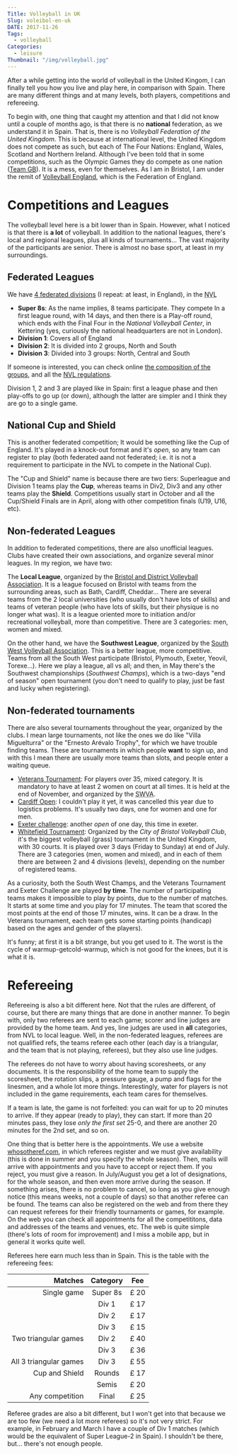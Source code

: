 ```yaml
---
Title: Volleyball in UK
Slug: voleibol-en-uk
DATE: 2017-11-26
Tags: 
  - volleyball
Categories:
  - leisure
Thumbnail: "/img/volleyball.jpg"
---
```


After a while getting into the world of volleyball in the United
Kingom, I can finally tell you how you live and play here, in
comparison with Spain. There are many different things and at many
levels, both players, competitions and refereeing.

To begin with, one thing that caught my attention and that I did not
know until a couple of months ago, is that there is no **national**
federation, as we understand it in Spain. That is, there is no
*Volleyball Federation of the United Kingdom*. This is because at
international level, the United Kingdom does not compete as such, but
each of The Four Nations: England, Wales, Scotland and Northern
Ireland. Although I've been told that in some competitions, such as
the Olympic Games they do compete as one nation ([Team GB][Teamgb]).
It is a mess, even for themselves. As I am in Bristol, I am under the
remit of [Volleyball England][ve], which is the Federation of England.

# Competitions and Leagues

The volleyball level here is a bit lower than in Spain. However, what
I noticed is that there is **a lot** of volleyball. In addition to the
national leagues, there's local and regional leagues, plus all kinds
of tournaments… The vast majority of the participants are
senior. There is almost no base sport, at least in my surroundings.

## Federated Leagues

We have [4 federated divisions][NVL] (I repeat: at least, in England), in
the <acronym title = "National Volleyball League"> NVL </acronym>

- **Super 8s**: As the name implies, 8 teams participate. They compete
  In a first league round, with 14 days, and then there is a
  Play-off round, which ends with the Final Four in the _National
  Volleyball Center_, in Kettering (yes, curiously the national headquarters are not
  in London).
- **Division 1**: Covers all of England
- **Division 2**: It is divided into 2 groups, North and South
- **Division 3**: Divided into 3 groups: North, Central and South

If someone is interested, you can check online [the composition of the
groups][groups], and all the [NVL regulations][regulations].

Division 1, 2 and 3 are played like in Spain: first a league phase and
then play-offs to go up (or down), although the latter are simpler and
I think they are go to a single game.

## National Cup and Shield

This is another federated competition; It would be something like the
Cup of England. It's played in a knock-out format and it's _open_, so
any team can register to play (both federated aand not federated;
i.e. it is not a requirement to participate in the NVL to compete in
the National Cup).

The "Cup and Shield" name is because there are two tiers: Superleague
and Division 1 teams play the **Cup**, whereas teams in Div2, Div3 and
any other teams play the **Shield**. Competitions usually start in
October and all the Cup/Shield Finals are in April, along with other
competition finals (U19, U16, etc).

## Non-federated Leagues

In addition to federated competitions, there are also unofficial
leagues.  Clubs have created their own associations, and organize
several minor leagues. In my region, we have two:

The **Local League**, organized by the [Bristol and District
Volleyball Association][badva]. It is a league focused on Bristol with
teams from the surrounding areas, such as Bath, Cardiff, Cheddar…
There are several teams from the 2 local universities (who usually
don't have lots of skills) and teams of veteran people (who have lots
of skills, but their physique is no longer what was). It is a league
oriented more to initiation and/or recreational volleyball, more than
competitive. There are 3 categories: men, women and mixed.

On the other hand, we have the **Southwest League**, organized by the
[South West Volleyball Association][swva]. This is a better league,
more competitive. Teams from all the South West participate (Bristol,
Plymouth, Exeter, Yeovil, Torexe…). Here we play a league, all vs all;
and then, in May there's the Southwest championships (*Southwest
Champs*), which is a two-days "end of season" open tournament (you
don't need to qualify to play, just be fast and lucky when registering).

## Non-federated tournaments

There are also several tournaments throughout the year, organized by
the clubs. I mean large tournaments, not like the ones we do like
"Villa Miguelturra" or the "Ernesto Arévalo Trophy", for which we have
trouble finding teams. These are tournaments in which people **want**
to sign up, and with this I mean there are usually more teams than
slots, and people enter a waiting queue.

- [Veterans Tournament][veterans]: For players over 35, mixed
  category. It is mandatory to have at least 2 women on court at all
  times. It is held at the end of November, and organized by the
  <acronym title="south west Volleyball Association ">SWVA</acronym>.
- [Cardiff Open][cardiff-open]: I couldn't play it yet, it was
  cancelled this year due to logistics problems. It's usually two
  days, one for women and one for men.
- [Exeter challenge][exeter-challenge]: another _open_ of one day, this
  time in exeter.
- [Whitefield Tournament][Whitefield]: Organized by the _City of
  Bristol Volleyball Club_, it's the biggest volleyball (grass)
  tournament in the United Kingdom, with 30 courts. It is played over
  3 days (Friday to Sunday) at end of July. There are 3 categories
  (men, women and mixed), and in each of them there are between 2 and
  4 divisions (levels), depending on the number of registered teams.

As a curiosity, both the South West Champs, and the Veterans
Tournament and Exeter Challenge are played **by time**. The number of
participating teams makes it impossible to play by points, due to the
number of matches. It starts at some time and you play for 17
minutes. The team that scored the most points at the end of those 17
minutes, wins. It can be a draw. In the Veterans tournament, each team
gets some starting points (handicap) based on the ages and gender of
the players).

It's funny; at first it is a bit strange, but you get used to
it. The worst is the cycle of warmup-getcold-warmup, which is not good
for the knees, but it is what it is.

# Refereeing

Refereeing is also a bit different here. Not that the rules are
different, of course, but there are many things that are done in
another manner. To begin with, only two referees are sent to each
game; scorer and line judges are provided by the home team. And yes,
line judges are used in **all** categories, from NVL to local
league. Well, in the non-federated leagues, referees are not qualified
refs, the teams referee each other (each day is a triangular, and the
team that is not playing, referees), but they also use line judges.

The referees do not have to worry about having scoresheets, or any
documents. It is the responsibility of the home team to supply the
scoresheet, the rotation slips, a pressure gauge, a pump and flags for
the linesmen, and a whole lot more things. Interestingly, water for
players is not included in the game requirements, each team cares for
themselves.

If a team is late, the game is not forfeited: you can wait for up to
20 minutes to arrive. If they appear (ready to play), they can
start. If more than 20 minutes pass, they lose *only the first set* 25-0, and
there are another 20 minutes for the 2nd set, and so on.

One thing that is better here is the appointments. We use a website
[whosotheref.com](www.whostheref.com), in which referees register and
we must give availability (this is done in summer and you specify the
whole season). Then, mails will arrive with appointments and you have
to accept or reject them. If you reject, you must give a reason. In
July/August you get a lot of designations, for the whole season, and
then even more arrive during the season. If something arises, there is
no problem to cancel, so long as you give enough notice (this means
weeks, not a couple of days) so that another referee can be found. The
teams can also be registered on the web and from there they can
request referees for their friendly tournaments or games, for
example. On the web you can check all appointments for all the
competititons, data and addresses of the teams and venues, etc. The
web is quite simple (there's lots of room for improvement) and I miss a mobile
app, but in general it works quite well.

Referees here earn much less than in Spain. This is the table with
the refereeing fees:

Matches                | Category | Fee
---:                   | :---:    | :---:
Single game            | Super 8s | £ 20
                       | Div 1    | £ 17
                       | Div 2    | £ 17
 			           | Div 3    | £ 15
Two triangular games   | Div 2    | £ 40
                       | Div 3    | £ 36
All 3 triangular games | Div 3    | £ 55
Cup and Shield         | Rounds   | £ 17
                       | Semis    | £ 20
Any competition        | Final    | £ 25

Referee grades are also a bit different, but I won't get into that
because we are too few (we need a lot more referees) so it's not very
strict. For example, in February and March I have a couple of Div 1
matches (which would be the equivalent of Super League-2 in Spain). I
shouldn't be there, but… there's not enough people.

[Badva]: http://badva.org.uk/
[Cardiff-Open]: https://en-gb.facebook.com/cardiffopenvolleyball/
[Exeter-challenge]: https://www.swva.org.uk/news/the-2017-exeter-challenge
[Groups]: http://www.volleyballEgland.org/~media/docs/nvl%20league%20structure%202017-18.pdf
[regulations]: http://www.volleyballengland.org/competitions/national_volleyball_league/rules_and_information
[NVL]: http://www.volleyballengland.org/competitions/national_volleyball_league
[SWVA]: https://www.swva.org.uk
[Teamgb]: https://en.wikipedia.org/wiki/team_gb
[VE]: https://www.volleyballengland.org
[veterans]: https://www.swva.org.uk/sw-vets-tournament
[Whitefield]: http://whitefield.cbvc.org.uk/
